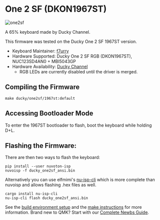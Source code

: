 # One 2 SF (DKON1967ST)

![one2sf](https://www.duckychannel.com.tw/upload/2019_05_142/201905141721227o2fxn6LX1.png)

A 65% keyboard made by Ducky Channel.

This firmware was tested on the Ducky One 2 SF 1967ST version.

* Keyboard Maintainer: [f7urry](https://github.com/f7urry)
* Hardware Supported: Ducky One 2 SF RGB (DKON1967ST), NUC123SD4AN0 + MBI5043GP
* Hardware Availability: [Ducky Channel](https://www.duckychannel.com.tw/en/Ducky-One2-SF)
    * RGB LEDs are currently disabled until the driver is merged.

## Compiling the Firmware

    make ducky/one2sf/1967st:default

## Accessing Bootloader Mode

To enter the 1967ST bootloader to flash, boot the keyboard while holding D+L.

## Flashing the Firmware:

There are then two ways to flash the keyboard:

    pip install --user nuvoton-isp
    nuvoisp -f ducky_one2sf_ansi.bin

Alternatively you can use elfmimi's [nu-isp-cli](https://lib.rs/crates/nu-isp-cli) which is more complete than nuvoisp and allows flashing .hex files as well.

    cargo install nu-isp-cli
    nu-isp-cli flash ducky_one2sf_ansi.bin

See the [build environment setup](https://docs.qmk.fm/#/getting_started_build_tools) and the [make instructions](https://docs.qmk.fm/#/getting_started_make_guide) for more information. Brand new to QMK? Start with our [Complete Newbs Guide](https://docs.qmk.fm/#/newbs).
